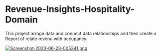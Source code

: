 # Revenue-Insights-Hospitality-Domain

This project arrage data and connect data relationships and then create a Report of relate revenu with occupancy.

[![Screenshot-2023-06-23-005341.png](https://i.postimg.cc/8cjv9QRt/Screenshot-2023-06-23-005341.png)](https://postimg.cc/64xT4P1v)
